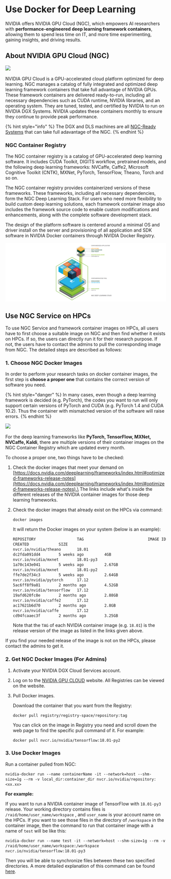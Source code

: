 # Use Docker for Deep Learning

NVIDIA offers NVIDIA GPU Cloud (NGC), which empowers AI researchers with **performance-engineered deep learning framework containers**, allowing them to spend less time on IT, and more time experimenting, gaining insights, and driving results.

## About NVIDIA GPU Cloud (NGC)

![](https://dgx-wiki.readthedocs.io/en/latest/\_images/nvidia-cloud.png)

NVIDIA GPU Cloud is a GPU-accelerated cloud platform optimized for deep learning. NGC manages a catalog of fully integrated and optimized deep learning framework containers that take full advantage of NVIDIA GPUs. These framework containers are delivered ready-to-run, including all necessary dependencies such as CUDA runtime, NVIDIA libraries, and an operating system. They are tuned, tested, and certified by NVIDIA to run on NVIDIA DGX Systems. NVIDIA updates these containers monthly to ensure they continue to provide peak performance.

{% hint style="info" %}
The DGX and DLS machines are all [NGC-Ready Systems](https://www.nvidia.com/content/dam/en-zz/Solutions/Data-Center/ngc/ngc-ready-systems-datasheet.pdf) that can take full adavantage of the NGC.
{% endhint %}

### NGC Container Registry

The NGC container registry is a catalog of GPU-accelerated deep learning software. It includes CUDA Toolkit, DIGITS workflow, pretrained models, and the following deep learning frameworks: NVCaffe, Caffe2, Microsoft Cognitive Toolkit (CNTK), MXNet, PyTorch, TensorFlow, Theano, Torch and so on.

The NGC container registry provides containerized versions of these frameworks. These frameworks, including all necessary dependencies, form the NGC Deep Learning Stack. For users who need more flexibility to build custom deep learning solutions, each framework container image also includes the framework source code to enable custom modifications and enhancements, along with the complete software development stack.

The design of the platform software is centered around a minimal OS and driver install on the server and provisioning of all application and SDK software in NVIDIA Docker containers through NVIDIA Docker Registry.

![](../../.gitbook/assets/QQ截图20230331153458.png)

## Use NGC Service on HPCs

To use NGC Service and framework container images on HPCs, all users have to first choose a suitable image on NGC and then find whether it exists on HPCs. If so, the users can directly run it for their research purpose. If not, the users have to contact the admins to pull the corresponding image from NGC. The detailed steps are described as follows:

### 1. Choose NGC Docker Images

In order to perform your research tasks on docker container images, the first step is **choose a proper one** that contains the correct version of software you need.

{% hint style="danger" %}
In many cases, even though a deep learning framework is decided (e.g. PyTorch), the codes you want to run will only support certain versions of PyTorch and CUDA (e.g. PyTorch 1.4 and CUDA 10.2). Thus the container with mismatched version of the software will raise errors.
{% endhint %}

![](../../.gitbook/assets/logo2.png)

For the deep learning frameworks like **PyTorch, TensorFlow, MXNet, NVCaffe, Kaldi**, there are multiple versions of their container images on the NGC Container Registry which are updated every month.

To choose a proper one, two things have to be checked:

1. Check the docker images that meet your demand on \
   [https://docs.nvidia.com/deeplearning/frameworks/index.html#optimized-frameworks-release-notes](https://docs.nvidia.com/deeplearning/frameworks/index.html#optimized-frameworks-release-notes).\
   The links include what's inside the different releases of the NVIDIA container images for those deep learning frameworks.
2.  Check the docker images that already exist on the HPCs via command:

    ```
    docker images
    ```

    It will return the Docker images on your system (below is an example):

    ```
    REPOSITORY                  TAG                            IMAGE ID            CREATED             SIZE
    nvcr.io/nvidia/theano       18.01                          dc2fda091dd4        5 weeks ago         4GB
    nvcr.io/nvidia/mxnet        18.01-py3                      1a70c143e041        5 weeks ago         2.67GB
    nvcr.io/nvidia/mxnet        18.01-py2                      ffe7de2f34c3        5 weeks ago         2.64GB
    nvcr.io/nvidia/pytorch      17.12                          5ac6ff8f9a81        2 months ago        4.52GB
    nvcr.io/nvidia/tensorflow   17.12                          19afd620fc8e        2 months ago        2.88GB
    nvcr.io/nvidia/caffe2       17.12                          ac17621b6d70        2 months ago        2.8GB
    nvcr.io/nvidia/caffe        17.12                          cd94fcaaec3f        2 months ago        3.25GB
    ```

    Note that the `TAG` of each NVIDIA container image (e.g. `18.01`) is the release version of the image as listed in the links given above.

If you find your needed release of the image is not on the HPCs, please contact the admins to get it.

### 2. Get NGC Docker Images (For Admins)

1. Activate your NVIDIA DGX Cloud Services account.
2. Log on to the [NVIDIA GPU CLOUD](https://ngc.nvidia.com/signin) website. All Registries can be viewed on the website.
3.  Pull Docker images.

    Download the container that you want from the Registry:

    ```
    docker pull registry/registry-space/repository:tag
    ```

    You can click on the image in Registry you need and scroll down the web page to find the specific pull command of it. For example:

    ```
    docker pull nvcr.io/nvidia/tensorflow:18.01-py2
    ```

### 3. Use Docker Images

Run a container pulled from NGC:

```
nvidia-docker run --name containerName -it --network=host --shm-size=1g --rm -v local_dir:container_dir nvcr.io/nvidia/repository:<xx.xx>
```

**For example:**

If you want to run a NVIDIA container image of TensorFlow with `18.01-py3` release. Your working directory contains files is `/raid/home/user_name/workspace` , and `user_name` is your account name on the HPCs. If you want to see those files in the directory of `/workspace` in the container image, then the command to run that container image with a name of `test` will be like this:

```
nvidia-docker run --name test -it --network=host --shm-size=1g --rm -v /raid/home/user_name/workspace:/workspace nvcr.io/nvidia/tensorflow:18.01-py3
```

Then you will be able to synchronize files between these two specified directories. A more detailed explanation of this command can be found [here](http://docs.nvidia.com/ngc/ngc-user-guide/index.html#keyconcepts).
